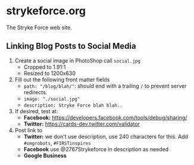 # strykeforce.org
The Stryke Force web site.

## Linking Blog Posts to Social Media

1. Create a social image in PhotoShop call `social.jpg`
    - Cropped to 1.91:1
    - Resized to 1200x630
2. Fill out the following front matter fields
    - `path: "/blog/blah/"`: should end with a trailing `/` to prevent server redirects. 
    - `image: "./social.jpg"`
    - `description: Stryke Force blah blah..`
3. If desired, test at:
    - **Facebook:** https://developers.facebook.com/tools/debug/sharing/
    - **Twitter:** https://cards-dev.twitter.com/validator
4. Post link to
    - **Twitter:** we don't use description, use 240 characters for this. Add `#omgrobots`, `#FIRSTinspires`
    - **Facebook** use @2767Strykeforce in description as needed
    - **Google Business**